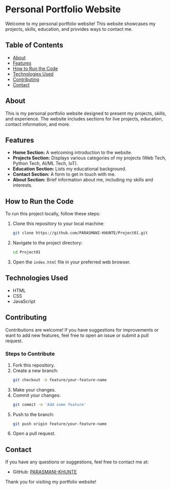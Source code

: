 # Personal Portfolio Website

Welcome to my personal portfolio website! This website showcases my projects, skills, education, and provides ways to contact me.

## Table of Contents

- [About](#about)
- [Features](#features)
- [How to Run the Code](#how-to-run-the-code)
- [Technologies Used](#technologies-used)
- [Contributing](#contributing)
- [Contact](#contact)

## About

This is my personal portfolio website designed to present my projects, skills, and experience. The website includes sections for live projects, education, contact information, and more.

## Features

- **Home Section:** A welcoming introduction to the website.
- **Projects Section:** Displays various categories of my projects (Web Tech, Python Tech, AI/ML Tech, IoT).
- **Education Section:** Lists my educational background.
- **Contact Section:** A form to get in touch with me.
- **About Section:** Brief information about me, including my skills and interests.

## How to Run the Code

To run this project locally, follow these steps:

1. Clone this repository to your local machine:
    ```bash
    git clone https://github.com/PARASMANI-KHUNTE/Project01.git
    ```
2. Navigate to the project directory:
    ```bash
    cd Project01
    ```
3. Open the `index.html` file in your preferred web browser.

## Technologies Used

- HTML
- CSS
- JavaScript

## Contributing

Contributions are welcome! If you have suggestions for improvements or want to add new features, feel free to open an issue or submit a pull request.

### Steps to Contribute

1. Fork this repository.
2. Create a new branch:
    ```bash
    git checkout -b feature/your-feature-name
    ```
3. Make your changes.
4. Commit your changes:
    ```bash
    git commit -m 'Add some feature'
    ```
5. Push to the branch:
    ```bash
    git push origin feature/your-feature-name
    ```
6. Open a pull request.

## Contact

If you have any questions or suggestions, feel free to contact me at:

- GitHub: [PARASMANI-KHUNTE](https://github.com/PARASMANI-KHUNTE)

Thank you for visiting my portfolio website!
